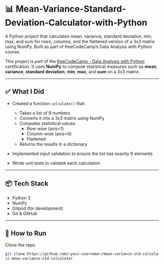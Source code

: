 # 📊  Mean-Variance-Standard-Deviation-Calculator-with-Python
A Python project that calculates mean, variance, standard deviation, min, max, and sum for rows, columns, and the flattened version of a 3x3 matrix using NumPy. Built as part of freeCodeCamp’s Data Analysis with Python course.


This project is part of the [freeCodeCamp - Data Analysis with Python](https://www.freecodecamp.org/learn) certification. It uses **NumPy** to compute statistical measures such as **mean**, **variance**, **standard deviation**, **min**, **max**, and **sum** on a 3x3 matrix.

---

## ✅ What I Did

- Created a function `calculate()` that:
  - Takes a list of 9 numbers
  - Converts it into a 3x3 matrix using NumPy
  - Computes statistical values:
    - Row-wise (axis=1)
    - Column-wise (axis=0)
    - Flattened
  - Returns the results in a dictionary

- Implemented input validation to ensure the list has exactly 9 elements
- Wrote unit tests to validate each calculation

---

## 📦 Tech Stack

- Python 3
- NumPy
- Gitpod (for development)
- Git & GitHub

---

## 🧪 How to Run

Clone the repo:

```bash
git clone https://github.com/<your-username>/mean-variance-std-calculator.git
cd mean-variance-std-calculator
